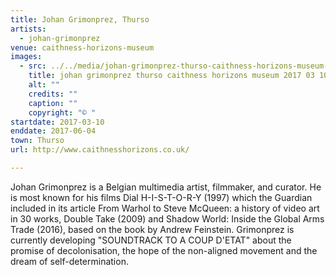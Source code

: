 ```yaml
---
title: Johan Grimonprez, Thurso
artists:
  - johan-grimonprez
venue: caithness-horizons-museum
images:
  - src: ../../media/johan-grimonprez-thurso-caithness-horizons-museum-2017-03-10-0.webp
    title: johan grimonprez thurso caithness horizons museum 2017 03 10 0
    alt: ""
    credits: ""
    caption: ""
    copyright: "© "
startdate: 2017-03-10
enddate: 2017-06-04
town: Thurso
url: http://www.caithnesshorizons.co.uk/

---
```


Johan Grimonprez is a Belgian multimedia artist, filmmaker, and curator. He is most known for his films Dial H-I-S-T-O-R-Y (1997) which the Guardian included in its article From Warhol to Steve McQueen: a history of video art in 30 works, Double Take (2009) and Shadow World: Inside the Global Arms Trade (2016), based on the book by Andrew Feinstein. Grimonprez is currently developing "SOUNDTRACK TO A COUP D'ETAT" about the promise of decolonisation, the hope of the non-aligned movement and the dream of self-determination.